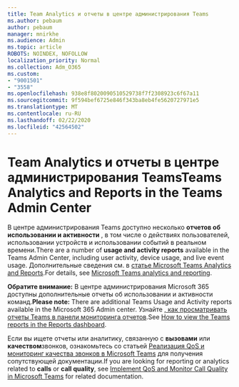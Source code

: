 ```yaml
---
title: Team Analytics и отчеты в центре администрирования Teams
ms.author: pebaum
author: pebaum
manager: mnirkhe
ms.audience: Admin
ms.topic: article
ROBOTS: NOINDEX, NOFOLLOW
localization_priority: Normal
ms.collection: Adm_O365
ms.custom:
- "9001501"
- "3558"
ms.openlocfilehash: 938e8f8020090510529738f7f2308923c6f67a11
ms.sourcegitcommit: 9f594bef6725e846f343ba8eb4fe5620727971e5
ms.translationtype: MT
ms.contentlocale: ru-RU
ms.lasthandoff: 02/22/2020
ms.locfileid: "42564502"
---
```

# <a name="teams-analytics-and-reports-in-the-teams-admin-center"></a><span data-ttu-id="aaee4-102">Team Analytics и отчеты в центре администрирования Teams</span><span class="sxs-lookup"><span data-stu-id="aaee4-102">Teams Analytics and Reports in the Teams Admin Center</span></span>

<span data-ttu-id="aaee4-103">В центре администрирования Teams доступно несколько **отчетов об использовании и активности** , в том числе о действиях пользователей, использовании устройств и использовании событий в реальном времени.</span><span class="sxs-lookup"><span data-stu-id="aaee4-103">There are a number of **usage and activity reports** available in the Teams Admin Center, including user activity, device usage, and live event usage.</span></span> <span data-ttu-id="aaee4-104">Дополнительные сведения см. в [статье Microsoft Teams Analytics and Reports](https://docs.microsoft.com/microsoftteams/teams-analytics-and-reports/teams-reporting-reference).</span><span class="sxs-lookup"><span data-stu-id="aaee4-104">For details, see [Microsoft Teams analytics and reporting](https://docs.microsoft.com/microsoftteams/teams-analytics-and-reports/teams-reporting-reference).</span></span>

<span data-ttu-id="aaee4-105">**Обратите внимание:** В центре администрирования Microsoft 365 доступны дополнительные отчеты об использовании и активности команд.</span><span class="sxs-lookup"><span data-stu-id="aaee4-105">**Please note:** There are additional Teams Usage and Activity reports available in the Microsoft 365 Admin center.</span></span> <span data-ttu-id="aaee4-106">Узнайте [, как просматривать отчеты Teams в панели мониторинга отчетов](https://docs.microsoft.com/microsoftteams/teams-activity-reports#how-to-view-the-teams-reports-in-the-reports-dashboard).</span><span class="sxs-lookup"><span data-stu-id="aaee4-106">See [How to view the Teams reports in the Reports dashboard](https://docs.microsoft.com/microsoftteams/teams-activity-reports#how-to-view-the-teams-reports-in-the-reports-dashboard).</span></span>

<span data-ttu-id="aaee4-107">Если вы ищете отчеты или аналитику, связанную с **вызовами** или **качеством**звонков, ознакомьтесь со статьей [Реализация QoS и мониторинг качества звонков в Microsoft Teams](https://docs.microsoft.com/microsoftteams/monitor-call-quality-qos) для получения сопутствующей документации.</span><span class="sxs-lookup"><span data-stu-id="aaee4-107">If you are looking for reporting or analytics related to **calls** or **call quality**, see [Implement QoS and Monitor Call Quality in Microsoft Teams](https://docs.microsoft.com/microsoftteams/monitor-call-quality-qos) for related documentation.</span></span>

